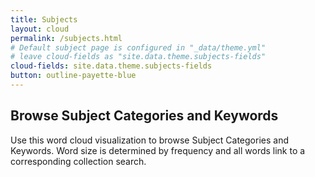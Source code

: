 ```yaml
---
title: Subjects
layout: cloud
permalink: /subjects.html
# Default subject page is configured in "_data/theme.yml"
# leave cloud-fields as "site.data.theme.subjects-fields"
cloud-fields: site.data.theme.subjects-fields
button: outline-payette-blue
---
```


## Browse Subject Categories and Keywords

Use this word cloud visualization to browse Subject Categories and Keywords.
Word size is determined by frequency and all words link to a corresponding collection search.

